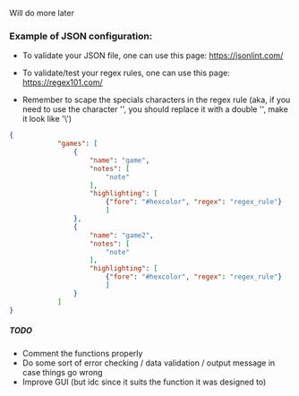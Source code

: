 Will do more later

### Example of JSON configuration:

- To validate your JSON file, one can use this page: https://jsonlint.com/

- To validate/test your regex rules, one can use this page: https://regex101.com/

- Remember to scape the specials characters in the regex rule (aka, if you need to use the character '\', you should replace it with a double '\', make it look like '\\')

```json
{
            "games": [
                {
                    "name": "game",
                    "notes": [
                        "note"
                    ],
                    "highlighting": [
                        {"fore": "#hexcolor", "regex": "regex_rule"}
                        ]
                },
                {
                    "name": "game2",
                    "notes": [
                        "note"
                    ],
                    "highlighting": [
                        {"fore": "#hexcolor", "regex": "regex_rule"}
                        ]
                }
            ]
}
```



##### TODO

- Comment the functions properly
- Do some sort of error checking / data validation / output message in case things go wrong
- Improve GUI (but idc since it suits the function it was designed to)

